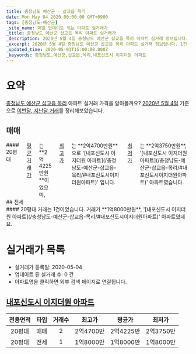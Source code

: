 ```yaml
---
title: 충청남도 예산군 - 삽교읍 목리
date: Mon May 04 2020 00:00:00 GMT+0900
tags: [충청남도-예산군]
_site_name: 매일 업데이트 되는 아파트 실거래가
_title: 충청남도 예산군 삽교읍 목리 아파트 실거래가
_description: 2020년 5월 4일 충청남도 예산군 삽교읍 목리 아파트 실거래 정보입니다. 1건 아파트 정보가 있습니다.
_excerpt: 2020년 5월 4일 충청남도 예산군 삽교읍 목리 아파트 실거래 정보입니다. 1건 아파트 정보가 있습니다.
_updated_time: 2020-05-03T15:00:00.000Z
_keywords: 충청남도,예산군,삽교읍,목리,내포신도시 이지더원 아파트
---
```





# 요약
<ins>충청남도 예산군 삽교읍 목리</ins> 아파트 실거래 가격을 알아볼까요? <ins>2020년 5월 4일</ins> 기준으로 <ins>이번달, 지난달 거래</ins>를 정리해보았습니다.

## 매매
<div class="container">
<div class="twelve columns" markdown="1">
#### 20평대
<ins>평균 거래가</ins>는 **2억4225만원**이었으며, <ins>최고가</ins>는 **2억4700만원**으로 '[내포신도시 이지더원 아파트](/충청남도-예산군-삽교읍-목리/#내포신도시이지더원아파트)' 입니다. <ins>최저가</ins>는 **2억3750만원**, '[내포신도시 이지더원 아파트](/충청남도-예산군-삽교읍-목리/#내포신도시이지더원아파트)' 아파트였습니다.
</div>
</div>
## 전세
<div class="container">
<div class="twelve columns" markdown="1">
#### 20평대
거래는 1건이었습니다. 거래가 **1억8000만원**, '[내포신도시 이지더원 아파트](/충청남도-예산군-삽교읍-목리/#내포신도시이지더원아파트)' 아파트였네요.
</div>
</div>



# 실거래가 목록
- 실거래가 등록일: 2020-05-04
- 업데이트 된 실거래 수: 0 건
- 아파트명을 클릭하면 외부 검색 페이지로 연결됩니다.

## [내포신도시 이지더원 아파트](#내포신도시이지더원아파트)

|전용면적|타입|거래수|최고가|평균가|최저가|
|:---:|:---:|:---:|:---:|:---:|:---:|
|20평대|<span class="deal-type-1">매매</span>|2|2억4700만|2억4225만|2억3750만|
|20평대|<span class="deal-type-2">전세</span>|1|1억8000만|1억8000만|1억8000만|

<br/>



